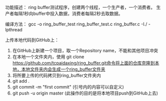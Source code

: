 功能描述：
ring buffer测试程序，创建两个线程，一个生产者，一个消费者。
生产者每隔1秒向buffer中投入数据，消费者每隔2秒去取数据。


编译方法：
gcc -o ring_buffer_test ring_buffer_test.c  ring_buffer.c -I./ -lpthread


上传本地代码到GitHub上：
1. 在GitHub上新建一个项目，取一个Repository name，不能和其他项目冲突
2. 在本地一个文件夹内，使用 git clone https://github.com/tcpaidaxing/ring_buffer.git命令将上面的仓库克隆到本地，本地文件夹内会生成一个ring_buffer文件夹
3. 将所要上传的代码拷贝到ring_buffer文件夹内
4. git add .
5. git commit -m "first commit"     (引号内的内容可以自定义)
6. git push -u origin master        (此操作的目的是将本地项目push到GitHub上去)
